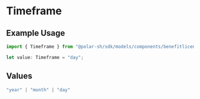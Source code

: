 # Timeframe

## Example Usage

```typescript
import { Timeframe } from "@polar-sh/sdk/models/components/benefitlicensekeyexpirationproperties.js";

let value: Timeframe = "day";
```

## Values

```typescript
"year" | "month" | "day"
```